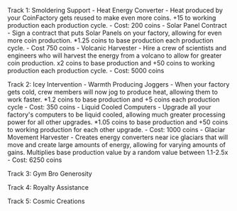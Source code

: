 Track 1: Smoldering Support
    - Heat Energy Converter
        - Heat produced by your CoinFactory gets reused to make even more coins. +15 to working production each production cycle.
        - Cost: 200 coins
    - Solar Panel Contract
        - Sign a contract that puts Solar Panels on your factory, allowing for even more coin production. *1.25 coins to base production each production cycle.
        - Cost 750 coins
    - Volcanic Harvester
        - Hire a crew of scientists and engineers who will harvest the energy from a volcano to allow for greater coin production. x2 coins to base production and +50 coins to working production each production cycle.
        - Cost: 5000 coins
    
Track 2: Icey Intervention
    - Warmth Producing Joggers
        - When your factory gets cold, crew members will now jog to produce heat, allowing them to work faster. *1.2 coins to base production and +5 coins each production cycle
        - Cost: 350 coins
    - Liquid Cooled Computers
        - Upgrade all your factory's computers to be liquid cooled, allowing much greater processing power for all other upgrades. *1.05 coins to base production and +50 coins to working production for each other upgrade.
        - Cost: 1000 coins
    - Glaciar Movement Harvester
        - Creates energy converters near ice glaciars that will move and create large amounts of energy, allowing for varying amounts of gains. Multiplies base production value by a random value between 1.1-2.5x
        - Cost: 6250 coins

Track 3: Gym Bro Generosity

Track 4: Royalty Assistance

Track 5: Cosmic Creations

